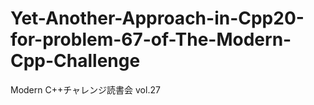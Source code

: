 # Yet-Another-Approach-in-Cpp20-for-problem-67-of-The-Modern-Cpp-Challenge
Modern C++チャレンジ読書会 vol.27
